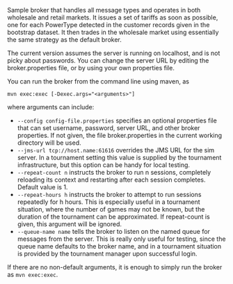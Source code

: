 Sample broker that handles all message types and operates in both wholesale and retail markets. It issues a set of tariffs as soon as possible, one for each PowerType detected in the customer records given in the bootstrap dataset. It then trades in the wholesale market using essentially the same strategy as the default broker. 

The current version assumes the server is running on localhost, and is not picky about passwords. You can change the server URL by editing the broker.properties file, or by using your own properties file.

You can run the broker from the command line using maven, as

`mvn exec:exec [-Dexec.args="<arguments>"]`

where arguments can include:

* `--config config-file.properties` specifies an optional properties file that can set username, password, server URL, and other broker properties. If not given, the file broker.properties in the current working directory will be used. 
* `--jms-url tcp://host.name:61616` overrides the JMS URL for the sim server. In a tournament setting this value is supplied by the tournament infrastructure, but this option can be handy for local testing.
* `--repeat-count n` instructs the broker to run n sessions, completely reloading its context and restarting after each session completes. Default value is 1.
* `--repeat-hours h` instructs the broker to attempt to run sessions repeatedly for h hours. This is especially useful in a tournament situation, where the number of games may not be known, but the duration of the tournament can be approximated. If repeat-count is given, this argument will be ignored.
* `--queue-name name` tells the broker to listen on the named queue for messages from the server. This is really only useful for testing, since the queue name defaults to the broker name, and in a tournament situation is provided by the tournament manager upon successful login.

If there are no non-default arguments, it is enough to simply run the broker as `mvn exec:exec`.
